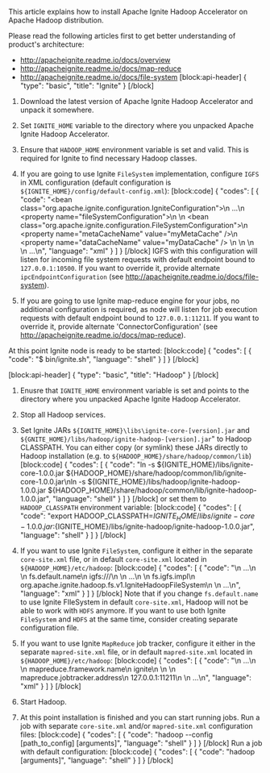 This article explains how to install Apache Ignite Hadoop Accelerator on Apache Hadoop distribution.

Please read the following articles first to get better understanding of product's architecture:
* http://apacheignite.readme.io/docs/overview
* http://apacheignite.readme.io/docs/map-reduce
* http://apacheignite.readme.io/docs/file-system
[block:api-header]
{
  "type": "basic",
  "title": "Ignite"
}
[/block]
1) Download the latest version of Apache Ignite Hadoop Accelerator and unpack it somewhere.

2) Set `IGNITE_HOME` variable to the directory where you unpacked Apache Ignite Hadoop Accelerator.

3) Ensure that `HADOOP_HOME` environment variable is set and valid. This is required for Ignite to find necessary Hadoop classes.

4) If you are going to use Ignite `FileSystem` implementation, configure `IGFS` in XML configuration (default configuration is `${IGNITE_HOME}/config/default-config.xml`):
[block:code]
{
  "codes": [
    {
      "code": "<bean class=\"org.apache.ignite.configuration.IgniteConfiguration\">\n  ...\n  <property name=\"fileSystemConfiguration\">\n    <list>\n      <bean class=\"org.apache.ignite.configuration.FileSystemConfiguration\">\n        <property name=\"metaCacheName\" value=\"myMetaCache\" />\n        <property name=\"dataCacheName\" value=\"myDataCache\" />       \n      </bean>\n    </list>    \n  </property>\n  ...\n</bean>",
      "language": "xml"
    }
  ]
}
[/block]
IGFS with this configuration will listen for incoming file system requests with default endpoint bound to `127.0.0.1:10500`. 
If you want to override it, provide alternate `ipcEndpointConfiguration`  (see http://apacheignite.readme.io/docs/file-system).

5) If you are going to use Ignite map-reduce engine for your jobs, no additional configuration is required, as node will listen for job execution requests with default endpoint bound to `127.0.0.1:11211`. 
If you want to override it, provide alternate 'ConnectorConfiguration' (see http://apacheignite.readme.io/docs/map-reduce).

At this point Ignite node is ready to be started:
[block:code]
{
  "codes": [
    {
      "code": "$ bin/ignite.sh",
      "language": "shell"
    }
  ]
}
[/block]

[block:api-header]
{
  "type": "basic",
  "title": "Hadoop"
}
[/block]
1) Enusre that `IGNITE_HOME` environment variable is set and points to the directory where you unpacked Apache Ignite Hadoop Accelerator.

2) Stop all Hadoop services.

3) Set Ignite JARs `${IGNITE_HOME}\libs\ignite-core-[version].jar` and `${GNITE_HOME}/libs/hadoop/ignite-hadoop-[version].jar`" to Hadoop CLASSPATH.
You can either copy (or symlink) these JARs directly to Hadoop installation (e.g. to `${HADOOP_HOME}/share/hadoop/common/lib`) 
[block:code]
{
  "codes": [
    {
      "code": "ln -s ${IGNITE_HOME}/libs/ignite-core-1.0.0.jar ${HADOOP_HOME}/share/hadoop/common/lib/ignite-core-1.0.0.jar\nln -s ${IGNITE_HOME}/libs/hadoop/ignite-hadoop-1.0.0.jar ${HADOOP_HOME}/share/hadoop/common/lib/ignite-hadoop-1.0.0.jar",
      "language": "shell"
    }
  ]
}
[/block]
or set them to `HADOOP_CLASSPATH` environment variable:
[block:code]
{
  "codes": [
    {
      "code": "export HADOOP_CLASSPATH=${IGNITE_HOME}/libs/ignite-core-1.0.0.jar:${IGNITE_HOME}/libs/ignite-hadoop/ignite-hadoop-1.0.0.jar",
      "language": "shell"
    }
  ]
}
[/block]
4) If you want to use Ignite `FileSystem`, configure it either in the separate `core-site.xml` file, or in default `core-site.xml` located in `${HADOOP_HOME}/etc/hadoop`:
[block:code]
{
  "codes": [
    {
      "code": "<configuration>\n  ...\n  <property>\n    <name>fs.default.name</name>\n    <value>igfs:///</value>\n  </property>\n  ...\n  <property>\n    <name>fs.igfs.impl</name>\n    <value>org.apache.ignite.hadoop.fs.v1.IgniteHadoopFileSystem</value>\n  </property>  \n  ...\n</configuration>",
      "language": "xml"
    }
  ]
}
[/block]
Note that if you change `fs.default.name` to use Ignite FIleSystem in default `core-site.xml`, Hadoop will not be able to work with `HDFS` anymore. If you want to use both Ignite `FileSystem` and `HDFS` at the same time, consider creating separate configuration file.

5) If you want to use Ignite `MapReduce` job tracker, configure it either in the separate `mapred-site.xml` file, or in default `mapred-site.xml` located in `${HADOOP_HOME}/etc/hadoop`:
[block:code]
{
  "codes": [
    {
      "code": "<configuration>\n  ...\n  <property>\n    <name>mapreduce.framework.name</name>\n    <value>ignite</value>\n  </property>\n  <property>\n    <name>mapreduce.jobtracker.address</name>\n    <value>127.0.0.1:11211</value>\n  </property>\n  ...\n</configuration>",
      "language": "xml"
    }
  ]
}
[/block]
6) Start Hadoop.

7) At this point installation is finished and you can start running jobs. 
Run a job with separate `core-site.xml` and/or `mapred-site.xml` configuration files:
[block:code]
{
  "codes": [
    {
      "code": "hadoop --config [path_to_config] [arguments]",
      "language": "shell"
    }
  ]
}
[/block]
Run a job with default configuration:
[block:code]
{
  "codes": [
    {
      "code": "hadoop [arguments]",
      "language": "shell"
    }
  ]
}
[/block]